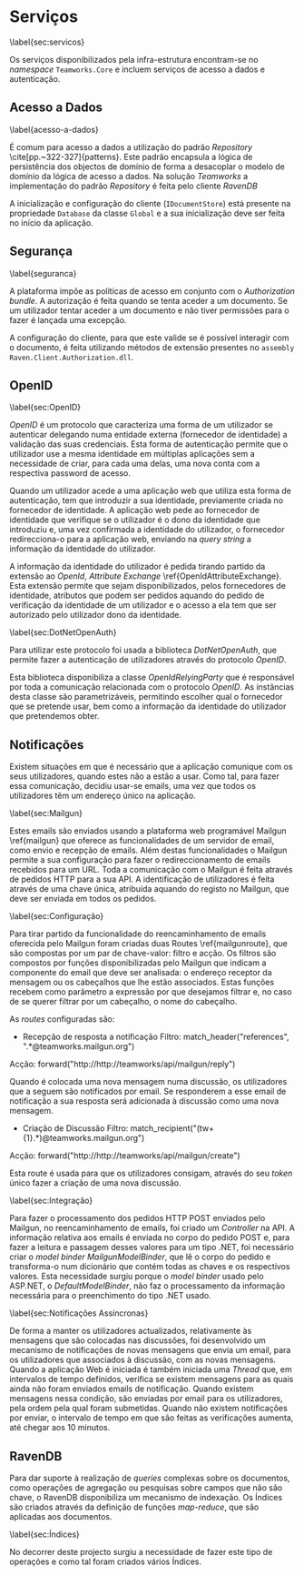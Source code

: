 Serviços
=

\label{sec:servicos}

Os serviços disponibilizados pela infra-estrutura encontram-se no *namespace* `Teamworks.Core` e incluem serviços de acesso a dados e autenticação.

Acesso a Dados
-

\label{acesso-a-dados}

É comum para acesso a dados a utilização do padrão *Repository* \cite[pp.~322-327]{patterns}. Este padrão encapsula a lógica de persistência dos objectos de domínio de forma a desacoplar o modelo de domínio da lógica de acesso a dados. Na solução *Teamworks* a implementação do padrão *Repository* é feita pelo cliente *RavenDB*

A inicialização e configuração do cliente (`IDocumentStore`) está presente na propriedade `Database` da classe `Global` e a sua inicialização deve ser feita no início da aplicação.


Segurança
- 

\label{seguranca}

A plataforma impõe as políticas de acesso em conjunto com o *Authorization bundle*.
A autorização é feita quando se tenta aceder a um documento. Se um utilizador tentar aceder a um documento e não tiver permissões para o fazer é lançada uma excepção.

A configuração do cliente, para que este valide se é possível interagir com o documento, é feita utilizando métodos de extensão presentes no `assembly` `Raven.Client.Authorization.dll`.

OpenID
-

\label{sec:OpenID}

*OpenID* é um protocolo que caracteriza uma forma de um utilizador se autenticar delegando numa entidade externa (fornecedor de identidade) a validação das suas credenciais. Esta forma de autenticação permite que o utilizador use a mesma identidade em múltiplas aplicações sem a necessidade de criar, para cada uma delas, uma nova conta com a respectiva password de acesso. 

Quando um utilizador acede a uma aplicação web que utiliza esta forma de autenticação, tem que introduzir a sua identidade, previamente criada no fornecedor de identidade. A aplicação web pede ao fornecedor de identidade que verifique se o utilizador é o dono da identidade que introduziu e, uma vez confirmada a identidade do utilizador, o fornecedor redirecciona-o para a aplicação web, enviando na *query string* a informação da identidade do utilizador. 

A informação da identidade do utilizador é pedida tirando partido da extensão ao *OpenId*, *Attribute Exchange* \ref{OpenIdAttributeExchange}. Esta extensão permite que sejam disponibilizados, pelos fornecedores de identidade, atributos que podem ser pedidos aquando do pedido de verificação da identidade de um utilizador e o acesso a ela tem que ser autorizado pelo utilizador dono da identidade. 

\label{sec:DotNetOpenAuth}

Para utilizar este protocolo foi usada a biblioteca *DotNetOpenAuth*, que permite fazer a autenticação de utilizadores através do protocolo *OpenID*.

Esta biblioteca disponibiliza a classe *OpenIdRelyingParty* que é responsável por toda a comunicação relacionada com o protocolo *OpenID*. As instâncias desta classe são parametrizáveis, permitindo escolher qual o fornecedor que se pretende usar, bem como a informação da identidade do utilizador que pretendemos obter.

Notificações
-

Existem situações em que é necessário que a aplicação comunique com os seus utilizadores, quando estes não a estão a usar. Como tal, para fazer essa comunicação, decidiu usar-se emails, uma vez que todos os utilizadores têm um endereço único na aplicação. 

\label{sec:Mailgun}

Estes emails são enviados usando a plataforma web programável Mailgun \ref{mailgun} que oferece as funcionalidades de um servidor de email, como envio e recepção de emails. Além destas funcionalidades o Mailgun permite a sua configuração para fazer o redireccionamento de emails recebidos para um URL. Toda a comunicação com o Mailgun é feita através de pedidos HTTP para a sua API. A identificação de utilizadores é feita através de uma chave única, atribuída aquando do registo no Mailgun, que deve ser enviada em todos os pedidos.

\label{sec:Configuração}

Para tirar partido da funcionalidade do reencaminhamento de emails oferecida pelo Mailgun foram criadas duas Routes \ref{mailgunroute}, que são compostas por um par de chave-valor: filtro e acção. Os filtros são compostos por funções disponibilizadas pelo Mailgun que indicam a componente do email que deve ser analisada: o endereço receptor da mensagem ou os cabeçalhos que lhe estão associados. Estas funções recebem como parâmetro a expressão por que desejamos filtrar e, no caso de se querer filtrar por um cabeçalho, o nome do cabeçalho.

As *routes* configuradas são: 

+ Recepção de resposta a notificação
Filtro: match_header("references", ".*@teamworks.mailgun.org")

Acção:  forward("http://http://teamworks/api/mailgun/reply")

Quando é colocada uma nova mensagem numa discussão, os utilizadores que a seguem são notificados por email. Se responderem a esse email de notificação a sua resposta será adicionada à discussão como uma nova mensagem.

+ Criação de Discussão 
Filtro: match_recipient("(tw\+{1}.*)@teamworks.mailgun.org")

Acção: forward("http://http://teamworks/api/mailgun/create")

Esta route é usada para que os utilizadores consigam, através do seu *token* único fazer a criação de uma nova discussão.

\label{sec:Integração}

Para fazer o processamento dos pedidos HTTP POST enviados pelo Mailgun, no reencaminhamento de emails, foi criado um *Controller* na API. A informação relativa aos emails é enviada no corpo do pedido POST e, para fazer a leitura e passagem desses valores para um tipo .NET, foi necessário criar o *model binder* *MailgunModelBinder*, que lê o corpo do pedido e transforma-o num dicionário que contém todas as chaves e os respectivos valores. Esta necessidade surgiu porque o *model binder* usado pelo ASP.NET, o *DefaultModelBinder*, não faz o processamento da informação necessária para o preenchimento do tipo .NET usado.

\label{sec:Notificações Assíncronas}

De forma a manter os utilizadores actualizados, relativamente às mensagens que são colocadas nas discussões, foi desenvolvido um mecanismo de notificações de novas mensagens que envia um email, para os utilizadores que associados à discussão, com as novas mensagens. Quando a aplicação Web é iniciada é também iniciada uma *Thread* que, em intervalos de tempo definidos, verifica se existem mensagens para as quais ainda não foram enviados emails de notificação. Quando existem mensagens nessa condição, são enviadas por email para os utilizadores, pela ordem pela qual foram submetidas. Quando não existem notificações por enviar, o intervalo de tempo em que são feitas as verificações aumenta, até chegar aos 10 minutos.

RavenDB
-

Para dar suporte à realização de *queries* complexas sobre os documentos, como operações de agregação ou pesquisas sobre campos que não são chave, o RavenDB disponibiliza um mecanismo de indexação. Os Índices são criados através da definição de funções *map-reduce*, que são aplicadas aos documentos.

\label{sec:Índices}

No decorrer deste projecto surgiu a necessidade de fazer este tipo de operações e como tal foram criados vários Índices.
